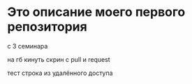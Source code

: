# Это описание моего первого репозитория 

с 3 семинара

на гб кинуть скрин с pull и request 

тест строка из удалённого доступа
